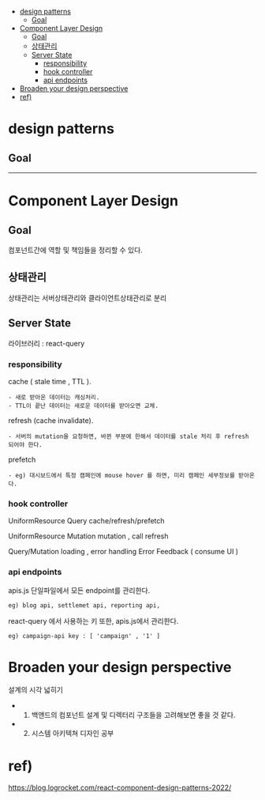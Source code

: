 
- [design patterns](#design-patterns)
  - [Goal](#goal)
- [Component Layer Design](#component-layer-design)
  - [Goal](#goal-1)
  - [상태관리](#상태관리)
  - [Server State](#server-state)
    - [responsibility](#responsibility)
    - [hook controller](#hook-controller)
    - [api endpoints](#api-endpoints)
- [Broaden your design perspective](#broaden-your-design-perspective)
- [ref)](#ref)


# design patterns

## Goal


--- 

# Component Layer Design


## Goal

컴포넌트간에 역할 및 책임들을 정리할 수 있다.  


## 상태관리

상태관리는 서버상태관리와 클라이언트상태관리로 분리



## Server State

라이브러리 : react-query

### responsibility

cache ( stale time , TTL ).  

    - 새로 받아온 데이터는 캐싱처리. 
    - TTL이 끝난 데이터는 새로운 데이터를 받아오면 교체. 

refresh (cache invalidate).   

    - 서버의 mutation을 요청하면, 바뀐 부분에 한해서 데이터를 stale 처리 후 refresh 되어야 한다. 

prefetch   

    - eg) 대시보드에서 특정 캠페인에 mouse hover 를 하면, 미리 캠페인 세부정보를 받아온다. 

### hook controller

UniformResource Query
    cache/refresh/prefetch

UniformResource Mutation 
    mutation , call refresh 

Query/Mutation
    loading , error handling
    Error Feedback ( consume UI ) 

### api endpoints

apis.js 단일파일에서 모든 endpoint를 관리한다.  

    eg) blog api, settlemet api, reporting api,

react-query 에서 사용하는 키 또한, apis.js에서 관리한다.  

    eg) campaign-api key : [ 'campaign' , '1' ] 



# Broaden your design perspective

설계의 시각 넓히기   
- 1. 백앤드의 컴포넌트 설계 및 디렉터리 구조들을 고려해보면 좋을 것 같다.
- 2. 시스템 아키텍쳐 디자인 공부


# ref)  

https://blog.logrocket.com/react-component-design-patterns-2022/ 